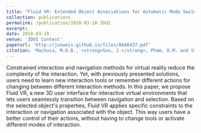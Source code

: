 ```yaml
---
title: "Fluid VR: Extended Object Associations for Automatic Mode Switching in Virtual Reality"
collection: publications
permalink: /publication/2018-03-18-3DUI
excerpt:
date: 2018-03-18
venue: '3DUI Contest'
paperurl: 'http://junweis.github.io/files/8446437.pdf'
citation: 'Machuca, M.D.B., <strong>Sun, J.</strong>, Pham, D.M. and Stuerzlinger, W., 2018, March. Fluid VR: Extended Object Associations for Automatic Mode Switching in Virtual Reality. In 2018 IEEE Conference on Virtual Reality and 3D User Interfaces (VR) (pp. 846-847). IEEE.'
---
```

Constrained interaction and navigation methods for virtual reality reduce the complexity of the interaction. Yet, with previously presented solutions, users need to learn new interaction tools or remember different actions for changing between different interaction methods. In this paper, we propose Fluid VR, a new 3D user interface for interactive virtual environments that lets users seamlessly transition between navigation and selection. Based on the selected object's properties, Fluid VR applies specific constraints to the interaction or navigation associated with the object. This way users have a better control of their actions, without having to change tools or activate different modes of interaction.

<!-- lite-youtube custom element -->
<link rel="stylesheet" href="https://paulirish.github.io/lite-youtube-embed/src/lite-yt-embed.css" />
<script src="https://paulirish.github.io/lite-youtube-embed/src/lite-yt-embed.js"></script>

<lite-youtube videoid="JitdxoeoICo"></lite-youtube>
